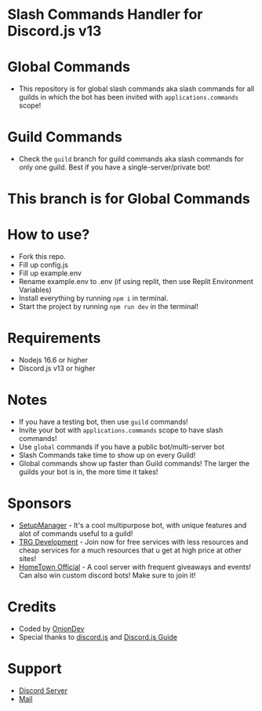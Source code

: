 # Slash Commands Handler for Discord.js v13

# Global Commands
- This repository is for global slash commands aka slash commands for all guilds in which the bot has been invited with `applications.commands` scope!

# Guild Commands
- Check the `guild` branch for guild commands aka slash commands for only one guild. Best if you have a single-server/private bot!

# This branch is for Global Commands

# How to use?
- Fork this repo.
- Fill up config.js
- Fill up example.env
- Rename example.env to .env (if using replit, then use Replit Environment Variables)
- Install everything by running `npm i` in terminal.
- Start the project by running `npm run dev` in the terminal!

# Requirements
- Nodejs 16.6 or higher
- Discord.js v13 or higher

# Notes
- If you have a testing bot, then use `guild` commands!
- Invite your bot with `applications.commands` scope to have slash commands!
- Use `global` commands if you have a public bot/multi-server bot
- Slash Commands take time to show up on every Guild!
- Global commands show up faster than Guild commands! The larger the guilds your bot is in, the more time it takes!

# Sponsors
- [SetupManager](https://setupmanager.ml) - It's a cool multipurpose bot, with unique features and alot of commands useful to a guild!
- [TRG Development](https://dev.trgop.gq) - Join now for free services with less resources and cheap services for a much resources that u get at high price at other sites!
- [HomeTown Official](https://setupmanager.ml/giveaway) - A cool server with frequent giveaways and events! Can also win custom discord bots! Make sure to join it!

# Credits
- Coded by [OnionDev](https://oniondev.gq)
- Special thanks to [discord.js](https://discord.js.org) and [Discord.js Guide](https://discordjs.guide)

# Support
- [Discord Server](https://setupmanager.ml/discord)
- [Mail](mailto:onion@trgop.gq)
